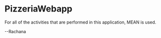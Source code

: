# PizzeriaWebapp
For all of the activities that are performed in this application, MEAN is used.


--Rachana
